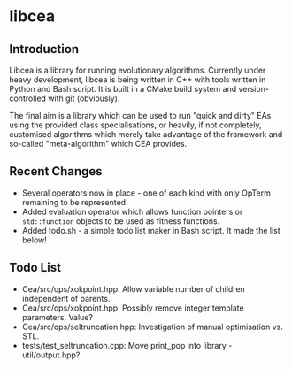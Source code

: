 libcea
======

Introduction
------------

Libcea is a library for running evolutionary algorithms. Currently under heavy development, libcea is being written in C++ with tools written in Python and Bash script. It is built in a CMake build system and version-controlled with git (obviously).

The final aim is a library which can be used to run "quick and dirty" EAs using the provided class specialisations, or heavily, if not completely, customised algorithms which merely take advantage of the framework and so-called "meta-algorithm" which CEA provides.

Recent Changes
--------------

+ Several operators now in place - one of each kind with only OpTerm remaining to be represented.
+ Added evaluation operator which allows function pointers or `std::function` objects to be used as fitness functions.
+ Added todo.sh - a simple todo list maker in Bash script. It made the list below!

Todo List
---------

+ Cea/src/ops/xokpoint.hpp: Allow variable number of children independent of parents.
+ Cea/src/ops/xokpoint.hpp: Possibly remove integer template parameters. Value?
+ Cea/src/ops/seltruncation.hpp: Investigation of manual optimisation vs. STL.
+ tests/test\_seltruncation.cpp: Move print\_pop into library - util/output.hpp?
